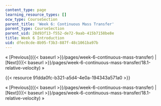 ```yaml
---
content_type: page
learning_resource_types: []
ocw_type: CourseSection
parent_title: 'Week 6: Continuous Mass Transfer'
parent_type: CourseSection
parent_uid: 28d93f13-f552-de72-9aab-415b7158be8e
title: Week 6 Introduction
uid: dfec0cde-8b95-f3b3-887f-48c1061ba97b
---
```


« [Previous]({{< baseurl >}}/pages/week-6-continuous-mass-transfer) | [Next]({{< baseurl >}}/pages/week-6-continuous-mass-transfer/18.1-relative-velocity) »

{{< resource 91dda0fc-b321-a5d4-4e0a-194343a571a0 >}}

« [Previous]({{< baseurl >}}/pages/week-6-continuous-mass-transfer) | [Next]({{< baseurl >}}/pages/week-6-continuous-mass-transfer/18.1-relative-velocity) »